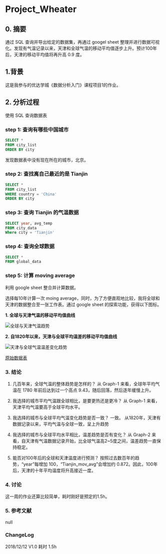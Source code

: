 # Project_Wheater

## 0. 摘要
通过 SQL 查询并导出给定的数据集，再通过 googel sheet 整理并进行数据可视化。发现有气温记录以来，天津和全球气温的移动平均值逐步上升。预计100年后，天津的移动平均值将再升高 0.9 度。

## 1.背景
这是我参与的优达学城《数据分析入门》课程项目1的作业。

## 2. 分析过程
使用 SQL 查询数据表

### step 1: 查询有哪些中国城市

```sql
SELECT *
FROM city_list
ORDER BY city
```

发现数据表中没有现在所在的城市，北京。

### step 2: 查找离自己最近的是 Tianjin


```sql
SELECT *
FROM city_list
WHERE country = 'China'
ORDER BY city
```

### step 3: 查询 Tianjin 的气温数据


```sql
SELECT year, avg_temp
FROM city_data
Where city = 'Tianjin'
```

### step 4: 查询全球数据


```sql
SELECT *
FROM global_data
```

### step 5: 计算 moving average
利用 google sheet 整合并计算数据。

选择每10年计算一次 moing average，同时，为了方便直观地比较，我将全球和天津的数据整合至一张工作表。通过 google sheet 的探索功能，获得以下图标。

**1. 全球与天津气温的移动平均值曲线**

![全球与天津气温趋势](https://i.loli.net/2018/12/13/5c11bff7cb17d.png)


**2. 自1820年以来，天津与全球平均温差的移动平均值曲线**

![天津与全球气温温差变化趋势](https://i.loli.net/2018/12/13/5c11c00a01963.png)

[原始数据表](https://docs.google.com/spreadsheets/d/1fwE7BsF15MB41WWdplyhbU-0lrbpG9aGaIjAmMLBbpk/edit?usp=sharing)


### 3. 结论
1. 几百年来，全球气温的整体趋势是怎样的？
从 Graph-1 来看，全球年平均气温在 1780 年前后达到过一个高点 9.43，随后回落，然后逐年缓慢上升。

2. 我选择的城市平均气温跟全球相比，是要更热还是更冷？
从 Graph-1 来看，天津平均气温要高于全球平均水平。

3. 我选择的城市与全球平均气温变化趋势是否一致？
一致。
从1820年，天津有数据记录以来，平均气温与全球一致，呈上升趋势

4. 我选择的城市与全球平均水平相比，温差趋势是否有变化？
从 Graph-2 来看，自天津有气温数据记录开始，比全球气温高2~5度之间，温差趋势一直保持稳定。

5. 能否对100年后的全球和天津温度进行预测？
按照过去数百年的趋势，“year”每增加 100，“Tianjin_mov_avg”会增加约 0.872。因此，100年后，天津的十年平均温度将升高接近一度。

### 4. 讨论
这一周的作业还算比较简单，耗时刚好是预定的1.5h。

### 5. 参考文献
null

### ChangeLog
2018/12/12 V1.0 耗时 1.5h
